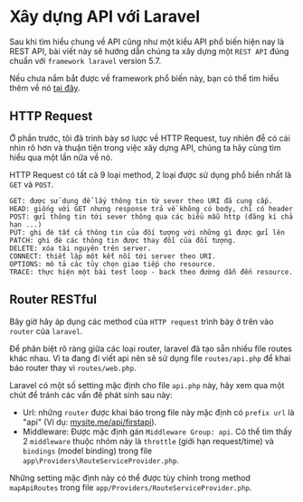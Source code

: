# Xây dựng API với Laravel

Sau khi tìm hiểu chung về API cũng như một kiểu API phổ biến hiện nay là REST API, bài viết này sẽ hướng dẫn chúng ta xây dựng một `REST API` đúng chuẩn với `framework laravel` version 5.7.

Nếu chưa nắm bắt được về framework phổ biến này, bạn có thể tìm hiểu thêm về nó [tại đây](http://laravel.com.vn/docs/5.7).

## HTTP Request

Ở phần trước, tôi đã trình bày sơ lược về HTTP Request, tuy nhiên đễ có cái nhìn rõ hơn và thuận tiện trong việc xây dựng API, chúng ta hãy cùng tìm hiểu qua một lần nữa về nó.

HTTP Request có tất cả 9 loại method, 2 loại được sử dụng phổ biển nhất là `GET` và `POST`.

```
GET: được sử dụng để lấy thông tin từ sever theo URI đã cung cấp.
HEAD: giống với GET nhưng response trả về không có body, chỉ có header
POST: gửi thông tin tới sever thông qua các biểu mẫu http (đăng kí chả hạn ...)
PUT: ghi đè tất cả thông tin của đối tượng với những gì được gửi lên
PATCH: ghi đè các thông tin được thay đổi của đối tượng.
DELETE: xóa tài nguyên trên server.
CONNECT: thiết lập một kết nối tới server theo URI.
OPTIONS: mô tả các tùy chọn giao tiếp cho resource.
TRACE: thực hiện một bài test loop - back theo đường dẫn đến resource.
```

## Router RESTful

Bây giờ hãy áp dụng các method của `HTTP request` trình bày ở trên vào `router` của `laravel`.

Để phân biệt rõ ràng giữa các loại router, laravel đã tạo sẵn nhiều file routes khác nhau. Vì ta đang đi viết api nên sẽ sử dụng file `routes/api.php` để khai báo router thay vì `routes/web.php`.

Laravel có một số setting mặc định cho file `api.php` này, hãy xem qua một chút để tránh các vấn đề phát sinh sau này:

* Url: những `router` được khai báo trong file này mặc định có `prefix url` là "api" (Ví dụ: [mysite.me/api/firstapi](#)).
* Middleware: Được mặc định gán `Middleware Group: api`. Có thể tìm thấy 2 `middleware` thuộc nhóm này là `throttle` (giới hạn request/time) và `bindings` (model binding) trong file `app\Providers\RouteServiceProvider.php`.

Những setting mặc định này có thể được tùy chỉnh trong method `mapApiRoutes` trong file `app/Providers/RouteServiceProvider.php`.

